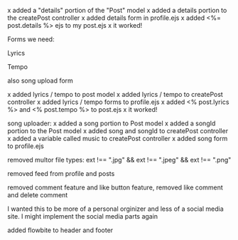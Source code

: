 x added a "details" portion of the "Post" model
x added a details portion to the createPost controller
x added details form in profile.ejs
x added <%= post.details %> ejs to my post.ejs
x it worked!


Forms we need:

Lyrics

Tempo

also song upload form

x added lyrics / tempo to post model
x added lyrics / tempo to createPost controller
x added lyrics / tempo forms to profile.ejs
x added <% post.lyrics %> and <% post.tempo %> to post.ejs
x it worked!

song uploader:
x added a song portion to Post model
x added a songId portion to the Post model
x added song and songId to createPost controller
x added a variable called music to createPost controller
x added song form to profile.ejs


removed multor file types: 
ext !== ".jpg" && ext !== ".jpeg" && ext !== ".png"

removed feed from profile and posts 

removed comment feature and like button feature, removed like comment and delete comment

I wanted this to be more of a personal orginizer and less of a social media site. I might implement the social media parts again

added flowbite to header and footer